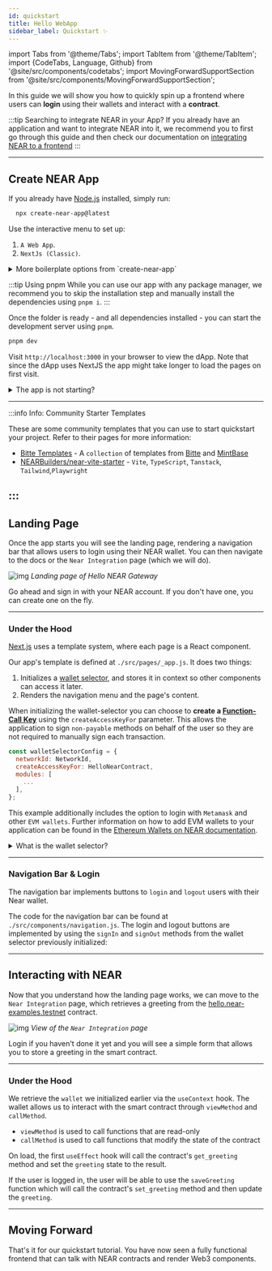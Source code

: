```yaml
---
id: quickstart
title: Hello WebApp
sidebar_label: Quickstart ✨
---
```

import Tabs from '@theme/Tabs';
import TabItem from '@theme/TabItem';
import {CodeTabs, Language, Github} from '@site/src/components/codetabs';
import MovingForwardSupportSection from '@site/src/components/MovingForwardSupportSection';

In this guide we will show you how to quickly spin up a frontend where users can **login** using their wallets and interact with a **contract**.

:::tip Searching to integrate NEAR in your App?
If you already have an application and want to integrate NEAR into it, we recommend you to first go through this guide and then check our documentation on [integrating NEAR to a frontend](./integrate-contracts.md)
:::

---

## Create NEAR App
If you already have [Node.js](https://nodejs.org/en/download) installed, simply run:

```bash
  npx create-near-app@latest
```

Use the interactive menu to set up:
1. `A Web App`.
2. `NextJs (Classic)`.

<details>
<summary> More boilerplate options from `create-near-app` </summary>

Using `create-near-app` you can also set up:
   - NextJs (App Router)
   - Vite (React)
   - JS/TS Smart Contract
   - Rust Smart Contract

</details>

:::tip Using pnpm
While you can use our app with any package manager, we recommend you to skip the installation step and manually install the dependencies using `pnpm i`.
:::

Once the folder is ready - and all dependencies installed - you can start the development server using `pnpm`.

```bash
pnpm dev
```

Visit `http://localhost:3000` in your browser to view the dApp. Note that since the dApp uses NextJS the app might take longer to load the pages on first visit.

<details>
<summary> The app is not starting? </summary>

Make sure you are using **node >= v18**, you can easily switch versions using `nvm use 18`

</details>

<hr className="subsection" />
:::info Info: Community Starter Templates

  These are some community templates that you can use to start quickstart your project. Refer to their pages for more information:
 * [Bitte Templates](https://templates.mintbase.xyz) - A `collection` of templates from [Bitte](https://www.bitte.ai/) and [MintBase](https://mintbase.xyz)
 * [NEARBuilders/near-vite-starter](https://github.com/NEARBuilders/near-vite-starter) - `Vite`, `TypeScript`, `Tanstack`, `Tailwind`,`Playwright`

:::
---

## Landing Page

Once the app starts you will see the landing page, rendering a navigation bar that allows users to login using their NEAR wallet. You can then navigate to the docs or the `Near Integration` page (which we will do).

![img](/docs/assets/examples/hello-near-landing-page.png)
*Landing page of Hello NEAR Gateway*

Go ahead and sign in with your NEAR account. If you don't have one, you can create one on the fly.

<hr className="subsection" />

### Under the Hood

[Next.js](https://nextjs.org/) uses a template system, where each page is a React component.

Our app's template is defined at `./src/pages/_app.js`. It does two things:

1. Initializes a [wallet selector](../tools/wallet-selector.md), and stores it in context so other components can access it later.
2. Renders the navigation menu and the page's content.

<Github url="https://github.com/near-examples/hello-near-examples/blob/main/frontend/src/pages/_app.js" language="jsx" start="22" end="48" />

When initializing the wallet-selector you can choose to **create a [Function-Call Key](../protocol/access-keys.md)** using the `createAccessKeyFor` parameter. This allows the application to sign `non-payable` methods on behalf of the user so they are not required to manually sign each transaction.

```jsx
const walletSelectorConfig = {
  networkId: NetworkId,
  createAccessKeyFor: HelloNearContract,
  modules: [
    ...
  ],
};
```

This example additionally includes the option to login with `Metamask` and other `EVM wallets`. Further information on how to add EVM wallets to your application can be found in the [Ethereum Wallets on NEAR documentation](./ethereum-wallets.md).

<details>
<summary>What is the wallet selector?</summary>

The wallet selector is a modal that allows users to select their preferred Near wallet to login. Our application creates a new instance of the wallet selector then stores it in the apps context so it can be accessed by other components.

</details>

<hr className="subsection" />

### Navigation Bar & Login
The navigation bar implements buttons to `login` and `logout` users with their Near wallet.

The code for the navigation bar can be found at `./src/components/navigation.js`. The login and logout buttons are implemented by using the `signIn` and `signOut` methods from the wallet selector previously initialized:

<Github url="https://github.com/near-examples/hello-near-examples/blob/master/frontend/src/components/navigation.js" language="jsx" start="10" end="23" />

---

## Interacting with NEAR

Now that you understand how the landing page works, we can move to the `Near Integration` page, which retrieves a greeting from the [hello.near-examples.testnet](https://testnet.nearblocks.io/address/hello.near-examples.testnet) contract.

![img](/docs/assets/examples/hello-near-gateway.png)
*View of the `Near Integration` page*

Login if you haven't done it yet and you will see a simple form that allows you to store a greeting in the smart contract.

<hr className="subsection" />

### Under the Hood
We retrieve the `wallet` we initialized earlier via the `useContext` hook. The wallet allows us to interact with the smart contract through `viewMethod` and `callMethod`.

- `viewMethod` is used to call functions that are read-only
- `callMethod` is used to call functions that modify the state of the contract

<Github url="https://github.com/near-examples/hello-near-examples/blob/master/frontend/src/pages/hello-near/index.js" language="jsx" start="13" end="36" />

On load, the first `useEffect` hook will call the contract's `get_greeting` method and set the `greeting` state to the result.

If the user is logged in, the user will be able to use the `saveGreeting` function which will call the contract's `set_greeting` method and then update the `greeting`.

---

## Moving Forward

That's it for our quickstart tutorial. You have now seen a fully functional frontend that can talk with NEAR contracts and render Web3 components.

<MovingForwardSupportSection />
